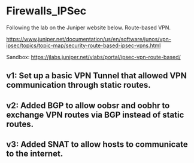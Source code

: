 # Firewalls_IPSec

Following the lab on the Juniper website below. Route-based VPN.

https://www.juniper.net/documentation/us/en/software/junos/vpn-ipsec/topics/topic-map/security-route-based-ipsec-vpns.html

Sandbox: https://jlabs.juniper.net/vlabs/portal/ipsec-vpn-route-based/

## v1: Set up a basic VPN Tunnel that allowed VPN communication through static routes.
## v2: Added BGP to allow oobsr and oobhr to exchange VPN routes via BGP instead of static routes.
## v3: Added SNAT to allow hosts to communicate to the internet.
